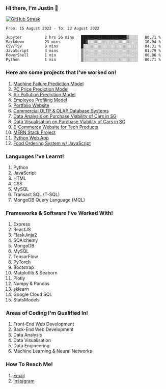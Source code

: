 ### Hi there, I'm Justin 👋

[![GitHub Streak](http://github-readme-streak-stats.herokuapp.com?user=amidstdebug&theme=midnight-purple&hide_border=true&date_format=j%20M%5B%20Y%5D)](https://git.io/streak-stats)

<!--START_SECTION:waka-->

```text
From: 15 August 2022 - To: 22 August 2022

Jupyter          2 hrs 56 mins   ████████████████████▒░░░░   80.71 %
Markdown         23 mins         ██▓░░░░░░░░░░░░░░░░░░░░░░   10.94 %
CSV/TSV          9 mins          █░░░░░░░░░░░░░░░░░░░░░░░░   04.31 %
JavaScript       3 mins          ▒░░░░░░░░░░░░░░░░░░░░░░░░   01.79 %
PowerShell       1 min           ▒░░░░░░░░░░░░░░░░░░░░░░░░   00.86 %
Python           1 min           ▒░░░░░░░░░░░░░░░░░░░░░░░░   00.71 %
```

<!--END_SECTION:waka-->

### Here are some projects that I've worked on!
1. [Machine Failure Prediction Model](https://github.com/amidstdebug/DAAA-Y2-S1/tree/main/AI%20%26%20Machine%20Learning/CA1/Machine%20Failure%20Prediction%20Model)
2. [PC Price Prediction Model](https://github.com/amidstdebug/DAAA-Y2-S1/tree/main/AI%20%26%20Machine%20Learning/CA1/PC%20Price%20Prediction%20Model)
3. [Air Pollution Prediction Model](https://github.com/amidstdebug/DAAA-Y2-S1/tree/main/AI%20%26%20Machine%20Learning/CA2/Air%20Pollution%20Prediction%20Model)
4. [Employee Profiling Model](https://github.com/amidstdebug/DAAA-Y2-S1/tree/main/AI%20%26%20Machine%20Learning/CA2/Employee%20Profiling%20Model)
5. [Portfolio Website](https://github.com/amidstdebug/HTML-CSS-CA2)
6. [Commercial OLTP & OLAP Database Systems](https://github.com/amidstdebug/DAAA-Y2-S1/tree/main/Data%20Engineering/CA2/Main%20Branch)
7. [Data Analysis on Purchase Viability of Cars in SG](https://github.com/amidstdebug/DAAA-Sem-2/tree/main/PDAS/DAAA1B04_2112646_Justin_Wong_Juin_Hng)
8. [Data Visualisation on Purchase Viability of Cars in SG](https://github.com/amidstdebug/DAAA-Sem-2/tree/main/DAVI/P2112646_Justin_Wong_Juin_Hng)
9. [E-Commerce Website for Tech Products](https://github.com/amidstdebug/DAAA-Sem-2/tree/main/BEWD/Assignments/bed-assignment-2)
10. [MERN Stack Project](https://github.com/amidstdebug/MERN-Stack)
11. [Python Web App](https://github.com/amidstdebug/Python-Web-App)
12. [Food Ordering System w/ JavaScript](https://github.com/amidstdebug/Restaurant-Ordering-System)



### Languages I've Learnt!
1. Python
2. JavaScript
3. HTML
4. CSS
5. MySQL
6. Transact SQL (T-SQL)
7. MongoDB Query Language (MQL)

### Frameworks & Software I've Worked With!
1. Express
2. ReactJS
3. FlaskJinja2 
4. SQAlchemy
5. MongoDB
6. MySQL
7. TensorFlow
8. PyTorch
9. Bootstrap
10. Matplotlib & Seaborn
11. Plotly
12. Numpy & Pandas
13. sklearn
14. Google Cloud SQL
15. StatsModels

### Areas of Coding I'm Qualified In!
1. Front-End Web Development
2. Back-End Web Development
3. Data Analysis
4. Data Visualisation
5. Data Engineering
6. Machine Learning & Neural Networks


### How To Reach Me!
1. [Email](mailto:justineong325@gmail.com)
2. [Instagram](https://www.instagram.com/1kdegree)
